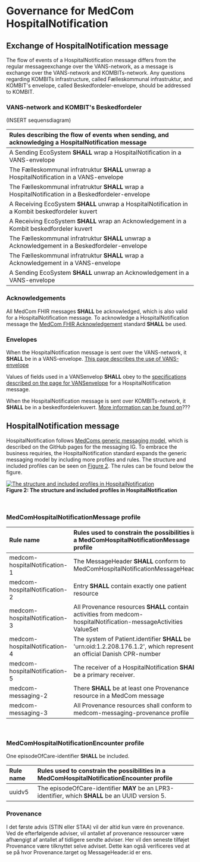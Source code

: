 # Governance for MedCom HospitalNotification



## Exchange of HospitalNotification message 

The flow of events of a HospitalNotification message differs from the regular messageexchange over the VANS-network, as a message is exchange over the VANS-network and KOMBITs-network. Any questions regarding KOMBITs infrastructure, called Fælleskommunal infrastruktur, and KOMBIT's envelope, called Beskedfordeler-envelope, should be addressed to KOMBIT. 


### VANS-network and KOMBIT's Beskedfordeler
(INSERT sequensdiagram)

|Rules describing the flow of events when sending, and acknowledging a HospitalNotification message|
|:---|
|A Sending EcoSystem **SHALL** wrap a HospitalNotification in a VANS-envelope|
|The Fælleskommunal infratruktur **SHALL** unwrap a HospitalNotification in a VANS-envelope|
|The Fælleskommunal infratruktur **SHALL** wrap a HospitalNotification in a Beskedfordeler-envelope|
|A Receiving EcoSystem **SHALL** unwrap a HospitalNotification in a Kombit beskedfordeler kuvert|
|A Receiving EcoSystem **SHALL** wrap an Acknowledgement in a Kombit beskedfordeler kuvert|
|The Fælleskommunal infratruktur **SHALL** unwrap a Acknowledgement in a Beskedfordeler-envelope|
|The Fælleskommunal infratruktur **SHALL** wrap a Acknowledgement in a VANS-envelope|
|A Sending EcoSystem **SHALL** unwrap an Acknowledgement in a VANS-envelope|


### Acknowledgements

All MedCom FHIR messages **SHALL** be acknowledged, which is also valid for a HospitalNotification message. To acknowledge a HospitalNotification message the [MedCom FHIR Acknowledgement](https://medcomdk.github.io/dk-medcom-acknowledgement/) standard **SHALL** be used.

### Envelopes

When the HospitalNotification message is sent over the VANS-network, it **SHALL** be in a VANS-envelope. [This page describes the use of VANS-envelope](/docs/assets/documents/030_Governance-for-Network-Layer.md)

Values of fields used in a VANSenvelop **SHALL** obey to the [specifications described on the page for VANSenvelope](https://medcomdk.github.io/MedCom-FHIR-Communication/assets/documents/FHIRMessages_NetworkEnvelopes_EN.html#32-hospitalnotification) for a HospitalNotification message.

When the HospitalNotification message is sent over KOMBITs-network, it **SHALL** be in a beskedfordelerkuvert. [More information can be found on](kombit.dk)??? 

## HospitalNotification message

HospitalNotification follows [MedComs generic messaging model](https://medcomdk.github.io/dk-medcom-messaging/assets/documents/Intro-Technical-Spec-ENG.html#21-medcommessagingmessage-bundle), which is described on the GitHub pages for the messaging IG. To embrace the business requiries, the HospitalNotification standard expands the generic messaging model by including more profiles and rules. The structure and included profiles can be seen on <a href="#Fig2">Figure 2</a>. The rules can be found below the figure. 

<figure style="margin-left: 0px; margin-right: 0px; width: 100%;">
<a href="../images/HospitalNotification.svg" target="_blank"> <img src="../images/HospitalNotification.svg" alt="The structure and included profiles in HospitalNotification" style="width:auto; margin-left:0px; margin-right:0px;" id="Fig2"></a>
<figcaption text-align="left"><b>Figure 2: The structure and included profiles in HospitalNotification</b></figcaption>
</figure>
<br>

### MedComHospitalNotificationMessage profile

|Rule name|Rules used to constrain the possibilities in a MedComHospitalNotificationMessage profile|
|:---|:---|
|medcom-hospitalNotification-1 | The MessageHeader **SHALL** conform to MedComHospitalNotificationMessageHeader |
|medcom-hospitalNotification-2 | Entry **SHALL** contain exactly one patient resource |
|medcom-hospitalNotification-3 | All Provenance resources **SHALL** contain activities from medcom-hospitalNotification-messageActivities ValueSet |
|medcom-hospitalNotification-4 | The system of Patient.identifier **SHALL** be 'urn:oid:1.2.208.176.1.2', which represents an official Danish CPR-number |
|medcom-hospitalNotification-5 | The receiver of a HospitalNotification **SHALL** be a primary receiver. |
|medcom-messaging-2 | There **SHALL** be at least one Provenance resource in a MedCom message |
|medcom-messaging-3 | All Provenance resources shall conform to medcom-messaging-provenance profile |

<br>

### MedComHospitalNotificationEncounter profile

One episodeOfCare-identifier **SHALL** be included. 

|Rule name|Rules used to constrain the possibilities in a MedComHospitalNotificationEncounter profile|
|:---|:---|
|uuidv5 | The episodeOfCare-identifier **MAY** be an LPR3-identifier, which **SHALL** be an UUID version 5. |

### Provenance

I det første advis (STIN eller STAA) vil der altid kun være én provenance. Ved de efterfølgende adviser, vil antallet af provenance ressourcer være afhængigt af antallet af tidligere sendte adviser. Her vil den seneste tilføjet Provenance være tilknyttet selve adviset. Dette kan også verificeres ved at se på hvor Provenance.target og MessageHeader.id er ens.





